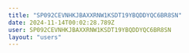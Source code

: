 ```yaml
---
title: "SP092CEVNHKJBAXXRNW1KSDT19YBQDDYQC6BR8SN"
date: 2024-11-14T00:02:28.789Z
user: SP092CEVNHKJBAXXRNW1KSDT19YBQDDYQC6BR8SN
layout: "users"
---
```

    